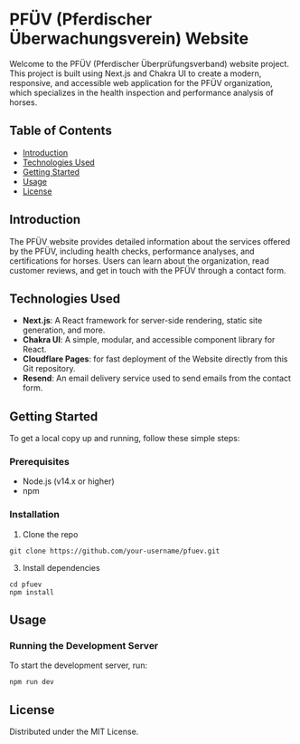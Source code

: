 # PFÜV (Pferdischer Überwachungsverein) Website

Welcome to the PFÜV (Pferdischer Überprüfungsverband) website project. This project is built using Next.js and Chakra UI to create a modern, responsive, and accessible web application for the PFÜV organization, which specializes in the health inspection and performance analysis of horses.

## Table of Contents

- [Introduction](#introduction)
- [Technologies Used](#technologies-used)
- [Getting Started](#getting-started)
- [Usage](#usage)
- [License](#license)

## Introduction

The PFÜV website provides detailed information about the services offered by the PFÜV, including health checks, performance analyses, and certifications for horses. Users can learn about the organization, read customer reviews, and get in touch with the PFÜV through a contact form.

## Technologies Used

- **Next.js**: A React framework for server-side rendering, static site generation, and more.
- **Chakra UI**: A simple, modular, and accessible component library for React.
- **Cloudflare Pages**: for fast deployment of the Website directly from this Git repository.
- **Resend**: An email delivery service used to send emails from the contact form.

## Getting Started

To get a local copy up and running, follow these simple steps:

### Prerequisites

- Node.js (v14.x or higher)
- npm

### Installation

1. Clone the repo

```
git clone https://github.com/your-username/pfuev.git
```

3. Install dependencies

```
cd pfuev
npm install
```

## Usage

### Running the Development Server

To start the development server, run:

```
npm run dev
```

## License

Distributed under the MIT License.
